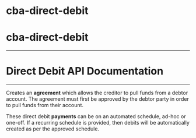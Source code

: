 # cba-direct-debit
# cba-direct-debit

---
# Direct Debit API Documentation
___

Creates an **agreement** which allows the creditor to pull funds from a debtor account. 
        The agreement must first be approved by the debtor party in order to pull funds from their account.

These direct debit **payments** can be on an automated schedule, ad-hoc or one-off. If a recurring schedule is provided, then debits will be automatically created as per the approved schedule.
